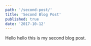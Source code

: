 ```yaml
---
path: '/second-post/'
title: 'Second Blog Post'
published: true
date: '2017-10-12'
---
```


Hello hello this is my second blog post.
